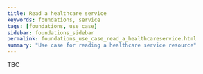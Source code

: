 ```yaml
---
title: Read a healthcare service
keywords: foundations, service
tags: [foundations, use_case]
sidebar: foundations_sidebar
permalink: foundations_use_case_read_a_healthcareservice.html
summary: "Use case for reading a healthcare service resource"
---
```


TBC